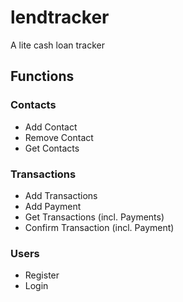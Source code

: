 # lendtracker
A lite cash loan tracker

## Functions
### __Contacts__
* Add Contact
* Remove Contact
* Get Contacts

### __Transactions__
* Add Transactions
* Add Payment
* Get Transactions (incl. Payments)
* Confirm Transaction (incl. Payment)

### __Users__
* Register
* Login
